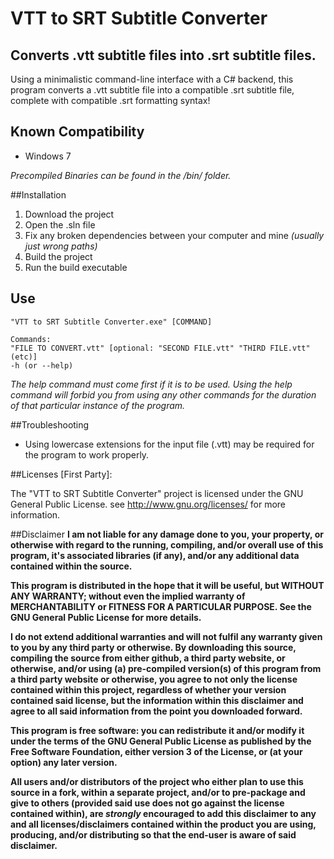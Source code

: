 # VTT to SRT Subtitle Converter
## Converts .vtt subtitle files into .srt subtitle files.
Using a minimalistic command-line interface with a C# backend, this program converts a .vtt subtitle file into a compatible .srt subtitle file, complete with compatible .srt formatting syntax!

## Known Compatibility
- Windows 7

*Precompiled Binaries can be found in the /bin/ folder.*

##Installation
1. Download the project
2. Open the .sln file
3. Fix any broken dependencies between your computer and mine *(usually just wrong paths)*
4. Build the project
5. Run the build executable

## Use
```"VTT to SRT Subtitle Converter.exe" [COMMAND]```

```
Commands:
"FILE TO CONVERT.vtt" [optional: "SECOND FILE.vtt" "THIRD FILE.vtt" (etc)]
-h (or --help)
```

*The help command must come first if it is to be used. Using the help command will forbid you from using any other commands for the duration of that particular instance of the program.*

##Troubleshooting
- Using lowercase extensions for the input file (.vtt) may be required for the program to work properly.

##Licenses
[First Party]:

The "VTT to SRT Subtitle Converter" project is licensed under the GNU General Public License.  see <http://www.gnu.org/licenses/> for more information.

##Disclaimer
**I am not liable for any damage done to you, your property, or otherwise with regard to the running, compiling, and/or overall use of this program, it's associated libraries (if any), and/or any additional data contained within the source.**

**This program is distributed in the hope that it will be useful, but WITHOUT ANY WARRANTY; without even the implied warranty of MERCHANTABILITY or FITNESS FOR A PARTICULAR PURPOSE.  See the GNU General Public License for more details.**

**I do not extend additional warranties and will not fulfil any warranty given to you by any third party or otherwise. By downloading this source, compiling the source from either github, a third party website, or otherwise, and/or using (a) pre-compiled version(s) of this program from a third party website or otherwise, you agree to not only the license contained within this project, regardless of whether your version contained said license, but the information within this disclaimer and agree to all said information from the point you downloaded forward.**

**This program is free software: you can redistribute it and/or modify it under the terms of the GNU General Public License as published by the Free Software Foundation, either version 3 of the License, or (at your option) any later version.**
 
**All users and/or distributors of the project who either plan to use this source in a fork, within a separate project, and/or to pre-package and give to others (provided said use does not go against the license contained within), are _strongly_ encouraged to add this disclaimer to any and all licenses/disclaimers contained within the product you are using, producing, and/or distributing so that the end-user is aware of said disclaimer.**
